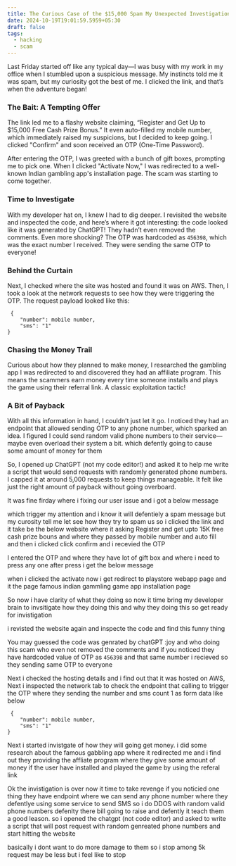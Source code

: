 ```yaml
---
title: The Curious Case of the $15,000 Spam My Unexpected Investigation
date: 2024-10-19T19:01:59.5959+05:30
draft: false
tags:
  - hacking
  - scam
---
```

Last Friday started off like any typical day—I was busy with my work in my office when I stumbled upon a suspicious message. My instincts told me it was spam, but my curiosity got the best of me. I clicked the link, and that’s when the adventure began!

### The Bait: A Tempting Offer

The link led me to a flashy website claiming, “Register and Get Up to $15,000 Free Cash Prize Bonus.” It even auto-filled my mobile number, which immediately raised my suspicions, but I decided to keep going. I clicked "Confirm" and soon received an OTP (One-Time Password).

After entering the OTP, I was greeted with a bunch of gift boxes, prompting me to pick one. When I clicked "Activate Now," I was redirected to a well-known Indian gambling app's installation page. The scam was starting to come together.

### Time to Investigate

With my developer hat on, I knew I had to dig deeper. I revisited the website and inspected the code, and here’s where it got interesting: the code looked like it was generated by ChatGPT! They hadn’t even removed the comments. Even more shocking? The OTP was hardcoded as `456398`, which was the exact number I received. They were sending the same OTP to everyone!

### Behind the Curtain

Next, I checked where the site was hosted and found it was on AWS. Then, I took a look at the network requests to see how they were triggering the OTP. The request payload looked like this:

```
 {
	"number": mobile number,
	"sms": "1"
}
```


### Chasing the Money Trail

Curious about how they planned to make money, I researched the gambling app I was redirected to and discovered they had an affiliate program. This means the scammers earn money every time someone installs and plays the game using their referral link. A classic exploitation tactic!

### A Bit of Payback

With all this information in hand, I couldn’t just let it go. I noticed they had an endpoint that allowed sending OTP to any phone number, which sparked an idea. I figured I could send random valid phone numbers to their service—maybe even overload their system a bit. which defently going to cause some amount of money for them

So, I opened up ChatGPT (not my code editor!) and asked it to help me write a script that would send requests with randomly generated phone numbers. I capped it at around 5,000 requests to keep things manageable. It felt like just the right amount of payback without going overboard.
















It was fine firday where i fixing our user issue and i got a below message 


which trigger my attention and i know it will defentiely a spam message but my curosity tell me let see how they try to spam us so i clicked the link and it take be the below website where it asking Register and get upto 15K free cash prize bouns and where they passed by mobile number and auto fill and then i clicked  click confirm  and i recevied the OTP

I entered the OTP and where they have lot of gift box and where i need to press any one after press i get the below message 



when i clicked the activate now i get redirect to playstore webapp page and it the page famous indian gammling game app installation page 

So now i have clarity of what they doing so now it time bring my developer brain to invsitigate how they doing this and why they doing this so get ready for invistigation 


i revisted the website again and inspecte the code and find this funny thing 


You may guessed the code was genrated by chatGPT :joy   and who doing this scam who even not removed the comments  and if you noticed they have hardcoded value of OTP as `456398` and that same number i recieved so they sending same OTP to everyone 

Next i checked the hosting details and i find out that it was hosted on AWS,
Next i inspected the network tab to check the endpoint that calling to trigger the OTP where they sending the number and sms count 1 as form data like below

```
 {
	"number": mobile number,
	"sms": "1"
}
```

Next i started invistgate of how they will going get money. i did some research about the famous gabbling app where it redirected me and i find out they providing the affliate program where they give some amount of money if the user have installed and played the game by using the referal link

Ok the invistigation is over now it time to take revenge if you noticied one thing they have endpoint where we can send any phone number  where they defentlye using some service to send SMS so i do DDOS with random valid phone numbers defenlty there bill going to raise and defently it teach them a good leason. so i opened the chatgpt (not code editor) and asked to write a script that will post request with random genreated phone numbers and start hitting the website

basically i dont want to do more damage to them so i stop among 5k request may be less but i feel like to stop 